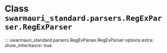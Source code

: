 # Class `swarmauri_standard.parsers.RegExParser.RegExParser`

::: swarmauri_standard.parsers.RegExParser.RegExParser
    options.extra:
      show_inheritance: true

